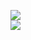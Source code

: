 [![](https://img.shields.io/badge/Made%20With-Github%20Spray-lightgrey.svg?style=for-the-badge&logo=github)](https://github.com/Annihil/github-spray#3064)  
[![](https://i.imgur.com/2DrTn0Z.gif)](https://github.com/Annihil/github-spray)